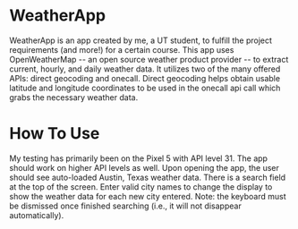 # WeatherApp
WeatherApp is an app created by me, a UT student, to fulfill the project requirements (and more!) for a certain course. This app uses OpenWeatherMap -- an open source weather product provider -- to extract current, hourly, and daily weather data. It utilizes two of the many offered APIs: direct geocoding and onecall. Direct geocoding helps obtain usable latitude and longitude coordinates to be used in the onecall api call which grabs the necessary weather data.

# How To Use
My testing has primarily been on the Pixel 5 with API level 31. The app should work on higher API levels as well. 
Upon opening the app, the user should see auto-loaded Austin, Texas weather data. There is a search field at the top of the screen. Enter valid city names to change the display to show the weather data for each new city entered. Note: the keyboard must be dismissed once finished searching (i.e., it will not disappear automatically).
